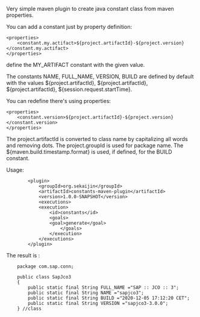 Very simple maven plugin to
create java constant class from maven properties.

You can add a constant just by property definition:

    <properties>
        <constant.my.actifact>${project.artifactId}-${project.version}</constant.my.actifact>
    </properties>

define the MY_ARTIFACT constant with the given value.

The constants NAME, FULL_NAME, VERSION, BUILD are defined by default with the values 
${project.artifactId}, ${project.artifactId}, ${project.artifactId}, ${session.request.startTime}.

You can redefine there's using properties:

    <properties>
        <constant.version>${project.artifactId}-${project.version}</constant.version>
    </properties>

The project.artifactId is converted to class name by capitalizing all words and removing dots.
The project.groupId is used for package name.
The ${maven.build.timestamp.format} is used, if defined, for the BUILD constant.

Usage:

            <plugin>
                <groupId>org.sekaijin</groupId>
                <artifactId>constants-maven-plugin</artifactId>
                <version>1.0.0-SNAPSHOT</version>
                <executions>
                <execution>
                    <id>constants</id>
                    <goals>
                    <goal>generate</goal>
                        </goals>
                    </execution>
                </executions>
            </plugin>

The result is :

        package com.sap.conn;

        public class SapJco3
        {
            public static final String FULL_NAME ="SAP :: JCO :: 3";
            public static final String NAME ="sapjco3";
            public static final String BUILD ="2020-12-05 17:12:20 CET";
            public static final String VERSION ="sapjco3-3.0.0";
        } //class


